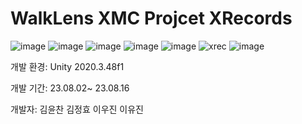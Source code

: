 # WalkLens XMC Projcet XRecords
![image](https://github.com/ujinilee/XRecords/assets/82865552/58923d88-fa8b-43a9-b903-59cfe363fff6)
![image](https://github.com/ujinilee/XRecords/assets/82865552/3196b9f9-c49e-4bf2-a896-de37f055cb8e)
![image](https://github.com/ujinilee/XRecords/assets/82865552/eacc1c29-f5ef-4672-b925-0f2d283f4cfe)
![image](https://github.com/ujinilee/XRecords/assets/82865552/d9f731fe-08ed-4ca0-9f33-9bc3c67d2969)
![image](https://github.com/ujinilee/XRecords/assets/82865552/461fcdba-102d-49c2-b6e8-66b0bf8cd7eb)
![xrec](https://github.com/ujinilee/XRecords/assets/82865552/52615e72-a366-4bcf-b6ab-afbab1f4fc03)
![image](https://github.com/ujinilee/XRecords/assets/82865552/b441c15e-1853-4ca1-8b7a-3a5b00c8c2ed)

개발 환경: Unity 2020.3.48f1

개발 기간: 23.08.02~ 23.08.16

개발자: 김윤찬 김정효 이우진 이유진
